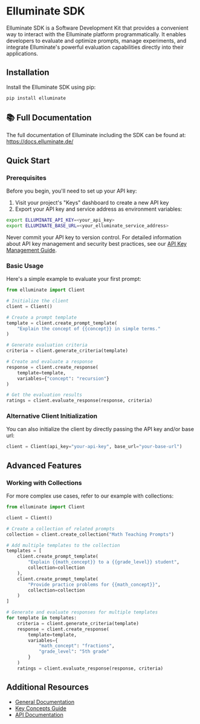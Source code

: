 # Elluminate SDK

Elluminate SDK is a Software Development Kit that provides a convenient way to interact with the Elluminate platform programmatically. It enables developers to evaluate and optimize prompts, manage experiments, and integrate Elluminate's powerful evaluation capabilities directly into their applications.

## Installation

Install the Elluminate SDK using pip:

```bash
pip install elluminate
```

## 📚 Full Documentation

The full documentation of Elluminate including the SDK can be found at: <https://docs.elluminate.de/>

## Quick Start

### Prerequisites

Before you begin, you'll need to set up your API key:

1. Visit your project's "Keys" dashboard to create a new API key
2. Export your API key and service address as environment variables:

```bash
export ELLUMINATE_API_KEY=<your_api_key>
export ELLUMINATE_BASE_URL=<your_elluminate_service_address>
```

Never commit your API key to version control. For detailed information about API key management and security best practices, see our [API Key Management Guide](https://docs.elluminate.de/get_started/api_keys/).

### Basic Usage

Here's a simple example to evaluate your first prompt:

```python
from elluminate import Client

# Initialize the client
client = Client()

# Create a prompt template
template = client.create_prompt_template(
    "Explain the concept of {{concept}} in simple terms."
)

# Generate evaluation criteria
criteria = client.generate_criteria(template)

# Create and evaluate a response
response = client.create_response(
    template=template,
    variables={"concept": "recursion"}
)

# Get the evaluation results
ratings = client.evaluate_response(response, criteria)
```

### Alternative Client Initialization

You can also initialize the client by directly passing the API key and/or base url:

```python
client = Client(api_key="your-api-key", base_url="your-base-url")
```

## Advanced Features

### Working with Collections

For more complex use cases, refer to our example with collections:

```python
from elluminate import Client

client = Client()

# Create a collection of related prompts
collection = client.create_collection("Math Teaching Prompts")

# Add multiple templates to the collection
templates = [
    client.create_prompt_template(
        "Explain {{math_concept}} to a {{grade_level}} student",
        collection=collection
    ),
    client.create_prompt_template(
        "Provide practice problems for {{math_concept}}",
        collection=collection
    )
]

# Generate and evaluate responses for multiple templates
for template in templates:
    criteria = client.generate_criteria(template)
    response = client.create_response(
        template=template,
        variables={
            "math_concept": "fractions",
            "grade_level": "5th grade"
        }
    )
    ratings = client.evaluate_response(response, criteria)
```

## Additional Resources

- [General Documentation](https://docs.elluminate.de/)
- [Key Concepts Guide](https://docs.elluminate.de/get_started/key_concepts/)
- [API Documentation](https://docs.elluminate.de/elluminate/client/)
